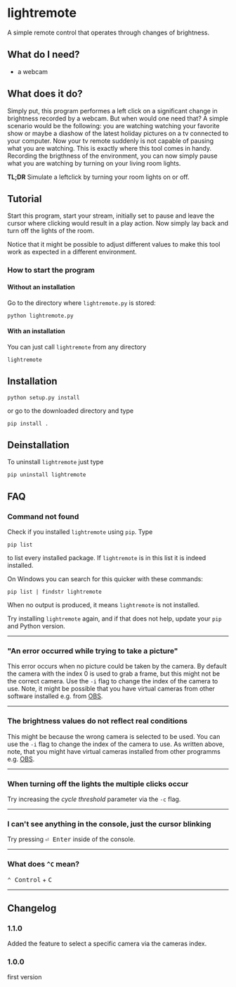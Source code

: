 # lightremote
A simple remote control that operates through changes of brightness.

## What do I need?
* a webcam

## What does it do?
Simply put, this program performes a left click on a significant change in brightness recorded by a webcam. But when would one need that? A simple scenario would be the following: you are watching watching your favorite show or maybe a diashow of the latest holiday pictures on a tv connected to your computer. Now your tv remote suddenly is not capable of pausing what you are watching. This is exactly where this tool comes in handy. Recording the brigthness of the environment, you can now simply pause what you are watching by turning on your living room lights.

__TL;DR__
Simulate a leftclick by turning your room lights on or off.

## Tutorial
Start this program, start your stream, initially set to pause and leave the cursor where clicking would result in a play action. Now simply lay back and turn off the lights of the room.

Notice that it might be possible to adjust different values to make this tool work as expected in a different environment.

### How to start the program

#### Without an installation
Go to the directory where `lightremote.py` is stored: 
```
python lightremote.py
```

#### With an installation
You can just call `lightremote` from any directory
```
lightremote
```

## Installation
```
python setup.py install
```
or go to the downloaded directory and type
```
pip install .
```

## Deinstallation
To uninstall `lightremote` just type
```
pip uninstall lightremote
```

## FAQ

 ### Command not found
Check if you installed `lightremote` using `pip`. Type
```
pip list
```
to list every installed package. If `lightremote` is in this list it is indeed installed.

On Windows you can search for this quicker with these commands:
```
pip list | findstr lightremote
```
When no output is produced, it means `lightremote` is not installed.

Try installing `lightremote` again, and if that does not help, update your `pip` and Python version.

---

### "An error occurred while trying to take a picture"
This error occurs when no picture could be taken by the camera. By default the camera with the index 0 is used to grab a frame, but this might not be the correct camera. Use the `-i` flag to change the index of the camera to use. Note, it might be possible that you have virtual cameras from other software installed e.g. from [OBS](https://obsproject.com/de).

---

### The brightness values do not reflect real conditions
This might be because the wrong camera is selected to be used. You can use the `-i` flag to change the index of the camera to use. As written above, note, that you might have virtual cameras installed from other programms e.g. [OBS](https://obsproject.com/de).

---

### When turning off the lights the multiple clicks occur
Try increasing the _cycle threshold_ parameter via the `-c` flag.

---

### I can't see anything in the console, just the cursor blinking
Try pressing <kbd>⏎ Enter</kbd> inside of the console.

---

### What does `^C` mean?

<kbd>⌃ Control</kbd> + <kbd>C</kbd>

---

## Changelog

### 1.1.0
Added the feature to select a specific camera via the cameras index.

### 1.0.0
first version
